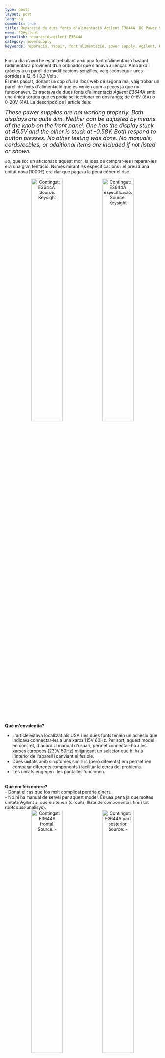 ```yaml
---
type: posts
layout: post
lang: ca
comments: true
title: Reparació de dues fonts d'alimentació Agilent E3644A (DC Power Supply)
name: PSAgilent
permalink: reparació-agilent-E3644A
category: powersupply
keywords: reparació, repair, font alimentació, power supply, Agilent, HP, Keysight, E3644A
---
```


Fins a dia d'avui he estat treballant amb una font d'alimentació bastant rudimentària provinent d'un ordinador que s'anava a llençar. Amb això i gràcies a un parell de modificacions senzilles, vaig aconseguir unes sortides a 12, 5 i 3,3 Volts.<br>
El mes passat, donant un cop d'ull a llocs web de segona mà, vaig trobar un parell de fonts d'alimentació que es venien com a peces ja que no funcionaven. Es tractava de dues fonts d'alimentació <i>Agilent E3644A</i> amb una única sortida que es podia sel·leccionar en dos rangs; de 0-8V (8A) o 0-20V (4A). La descripció de l'article deia:<br>

<i><font size="4">These power supplies are not working properly.  Both displays are quite dim.  Neither can be adjusted by means of the knob on the front panel.  One has the display stuck at 46.5V and the other is stuck at -0.58V.  Both respond to button presses. No other testing was done. No manuals, cords/cables, or additional items are included if not listed or shown.</font></i><br>

Jo, que sóc un aficionat d'aquest món, la idea de comprar-les i reparar-les era una gran tentació. Només mirant les especificacions i el preu d'una unitat nova (1000€) era clar que pagava la pena córrer el risc.<br>
<center>
<img style="display:inline" src="/images/161012-E3644A/E3644A.png" width="45%" alt="Contingut: E3644A. Source: Keysight">
<img style="display:inline" src="/images/161012-E3644A/spec.png" width="45%" alt="Contingut: E3644A especificació. Source: Keysight">
</center>

<!--more-->

<b>Què m'envalentia?</b><br>
- L'article estava localitzat als USA i les dues fonts tenien un adhesiu que indicava connectar-les a una xarxa 115V 60Hz. Per sort, aquest model en concret, d'acord al manual d'usuari, permet connectar-ho a les xarxes europees (230V 50Hz) mitjançant un selector que hi ha a l'interior de l'aparell i canviant el fusible.<br>
- Dues unitats amb símptomes similars (però diferents) em permetrien comparar diferents components i facilitar la cerca del problema.<br>
- Les unitats engegen i les pantalles funcionen.<br>
<br>
<b>Què em feia enrere?</b><br>
- Donat el cas que fos molt complicat perdria diners.<br>
- No hi ha manual de servei per aquest model. És una pena ja que moltes unitats Agilent si que els tenen (circuits, llista de components i fins i tot <i>rootcause</i> analisys).<br>

<center>
<img style="display:inline" src="/images/161012-E3644A/2-E3644A.JPG" width="45%" alt="Contingut: E3644A frontal. Source: -">
<img style="display:inline" src="/images/161012-E3644A/2-E3644A-2.JPG" width="45%" alt="Contingut: E3644A part posterior. Source: -">
</center>

Total, que les vaig acabar comprant i gairebé un mes i poc després ja les tenia a casa (m'agradaria destacar el servei lamentable que ofereix adtpostales com a gestor d'aduanes). Els passos que vaig seguir fins a trobar el problema van ser:<br>
<b>1 -</b> Canviar l'ajustament de voltatge amb els seleccionadors a l'interior de l'aparell (230Vac).<br>
<b>2 -</b> Canviar el fusible (Fusible de 2A 250V per 230Vac) <br>
<center>
<img style="display:inline" src="/images/161012-E3644A/ajustamentvoltage.png" width="45%" alt="Contingut: E3644A Ajustador de voltatge d'entrada. Source: Momex.cat" title="E3644A Ajustador de voltatge d'entrada">
<img style="display:inline" src="/images/161012-E3644A/20160922_213143.jpg" width="25%" alt="Contingut: E3644A Fusible. Source: Momex.cat" title="E3644A Fusible">
</center>
<b>3-</b> Aprofitant que la tapa ja estava fora, fer una inspecció visual per entendre la configuració de la PCB i per veure si hi havia algun component fregit que es pogués identificar a simple vista. Desgraciadament, o no, tot semblava estar perfecte (cap condensador reventat, cap IC, resistència, via o pista cremada,... ) <br>
<center>
<table border="0" cellspacing="0" cellpadding="0">
	<tr>
		<td width="59%">
		<img src="/images/161012-E3644A/pcbparts.jpg" alt="Contingut: E3644A PCB parts. Source: Momex.cat" title="E3644A PCB Parts">
		</td>
		<td rowspan="2">
		<img src="/images/161012-E3644A/20160922_213305.jpg" alt="Contingut: E3644A PCB Part dreta. Source: Momex.cat" title="E3644A PCB part dreta">
		</td>
	</tr>
	<tr>
		<td>
		<img src="/images/161012-E3644A/20160922_212113.jpg" alt="Contingut: E3644A PCB Part esquerra. Source: Momex.cat" title="E3644A PCB part esquerra">
		</td>
	</tr>
</table>
</center>
<font size="4"><b>Nota:</b> els números 9935 que es veuen a sobre d'un dels condensadors gegants indiquen l'any i la setmana de la data en que aquest component es va fabricar. La majoria d'elements indiquen anys al voltant de l'any 2000, així que podem intuir que aquesta font d'alimentació es va fabricar cap aquell any (ara fa 16 anys). Segons els adhesius a la part davantera de les fonts, les dues es van calibrar ara farà un any. </font><br>

<b>4-</b> Encendre les dues fonts d'alimentació (sense la tapa) i verificar que el comportament era el mateix que el descrit.<br>
<b>PSA (<i>Power Supply A</i>):</b> La pantalla mostrava 39,6V i 1688A. Amb l'ajut d'un multímetre, el valor a la sortida era de 0V i 0A. A l'ajustar manualment el límit de V i A amb el <i>rotary encoder</i>, el sistema responia i el Voltage augmentava segons el multímetre, però la font d'alimentació no proporcionava corrent per exemple per alimentar un ventilador de 12V.<br>
<b>PSB (<i>Power Supply B</i>):</b>  La pantalla mostrava -0,58V i 0.132A que corresponia amb el valor llegit a la sortida amb un multímetre. A l'ajustar manualment el límit de V i A amb el <i>rotary encoder</i>, el sistema et permetia variar el valor del límit però la sortida no variava.<br>

<b>5-</b> Un intercanvi ràpid dels panells frontals entre les dues unitats ens permet descartar que tinguin un problema. El resultat és el mateix.<br>

<b>6-</b> Aquestes unitats tenen una rutina interna anomenada <i>Self Test</i> que fa una sèrie d'evaluacions internes (nivells voltatge, memòria, ...) que permeten fer una diagnosi ràpida. Per fer-la, s'ha de mantenir qualsevol botó del panell frontal, excepte <i>View</i>, durant més de 5 segons quan s'engega la unitat. L'aparell emetrà un <i>bip</i> i començarà el test. Si la rutina no troba cap error veurem un missatge a la pantalla que dirà <i>PASS</i>, en canvi, si hi ha un error veurem un número a la pantalla que, amb l'ajut del manual d'usuari, ens dirà quin és el problema.<br>
A les dues unitats el resultat del <i>Self Test</i> va ser <i>PASS</i>.<br>

<b>7-</b> Al manual d'usuari, a part del <i>Self Test</i>, també hi ha un conjunt de comprovacions recomanades per trobar el problema sota el títol <i>Bias Supplies Problems</i>.
<table cellspacing="0" border="0">
 <thead>
    <tr bgcolor="gray">
      <th colspan="4"><font color="white">BIAS supplies Voltages</font></th>
    </tr>
    <tr bgcolor="gray">
      <th><font color="white">Bias Supply</font></th>
      <th><font color="white">Mínim</font></th>
      <th><font color="white">Màxim</font></th>
      <th><font color="white">Mira-ho a:</font></th>
    </tr>
 </thead>
<tbody>

<tr>
  <td style="border-top: 1px solid #000000; border-bottom: 1px solid #000000; border-left: 1px solid #000000; border-right: 1px solid #000000" align="center">+5V Floating</td>
  <td style="border-top: 1px solid #000000; border-bottom: 1px solid #000000; border-left: 1px solid #000000; border-right: 1px solid #000000" align="center">+4,75V</td>
  <td style="border-top: 1px solid #000000; border-bottom: 1px solid #000000; border-left: 1px solid #000000; border-right: 1px solid #000000" align="center">+5,25V</td>
  <td style="border-top: 1px solid #000000; border-bottom: 1px solid #000000; border-left: 1px solid #000000; border-right: 1px solid #000000" align="center">U110 pin 2</td>
</tr>
<tr>
  <td style="border-top: 1px solid #000000; border-bottom: 1px solid #000000; border-left: 1px solid #000000; border-right: 1px solid #000000" align="center">-5,1V Floating</td>
  <td style="border-top: 1px solid #000000; border-bottom: 1px solid #000000; border-left: 1px solid #000000; border-right: 1px solid #000000" align="center">-4,75V</td>
  <td style="border-top: 1px solid #000000; border-bottom: 1px solid #000000; border-left: 1px solid #000000; border-right: 1px solid #000000" align="center">-5,25V</td>
  <td style="border-top: 1px solid #000000; border-bottom: 1px solid #000000; border-left: 1px solid #000000; border-right: 1px solid #000000" align="center">CR114 Ànode</td>
</tr>
<tr>
  <td style="border-top: 1px solid #000000; border-bottom: 1px solid #000000; border-left: 1px solid #000000; border-right: 1px solid #000000" align="center">+15V Floating</td>
  <td style="border-top: 1px solid #000000; border-bottom: 1px solid #000000; border-left: 1px solid #000000; border-right: 1px solid #000000" align="center">+14,25V</td>
  <td style="border-top: 1px solid #000000; border-bottom: 1px solid #000000; border-left: 1px solid #000000; border-right: 1px solid #000000" align="center">+15,75V</td>
  <td style="border-top: 1px solid #000000; border-bottom: 1px solid #000000; border-left: 1px solid #000000; border-right: 1px solid #000000" align="center">CR104 Ànode</td>
</tr>
<tr>
  <td style="border-top: 1px solid #000000; border-bottom: 1px solid #000000; border-left: 1px solid #000000; border-right: 1px solid #000000" align="center">-15V Floating</td>
  <td style="border-top: 1px solid #000000; border-bottom: 1px solid #000000; border-left: 1px solid #000000; border-right: 1px solid #000000" align="center">-14,25V</td>
  <td style="border-top: 1px solid #000000; border-bottom: 1px solid #000000; border-left: 1px solid #000000; border-right: 1px solid #000000" align="center">-15,75V</td>
  <td style="border-top: 1px solid #000000; border-bottom: 1px solid #000000; border-left: 1px solid #000000; border-right: 1px solid #000000" align="center">CR105 Càtode</td>
</tr>
</tbody>
</table>

<center>
<img style="display:inline" src="/images/161012-E3644A/20160922_230429.jpg" width="40%" alt="Contingut: E3644A PCB U110. Source: Momex.cat" title="E3644A PCB U110">
<img style="display:inline" src="/images/161012-E3644A/bias.jpg" width="25%" alt="Contingut: E3644A PCB CR104 CR105. Source: Momex.cat" title="E3644A PCB CR104 CR105">
<img style="display:inline" src="/images/161012-E3644A/bias2.jpg" width="28%" alt="Contingut: E3644A PCB CR114. Source: Momex.cat" title="E3644A PCB CR114">
</center>

El resultat és que les dues fonts estan dins d'especificació.<br>

Fins aquí la part fàcil, 7 passos bàsics per trobar de manera ràpida algun problema a les fonts d'alimentació. A partir d'ara, només tindrem un pdf anomenat <i>Component Localization</i> que ens permetrar anar marcant els components que anem investigant.<br>

Multímetre en mà, aquests són els components que vaig seguir fins trobar indicis del problema a les dues fonts d'alimentació.<br>

<i>C503, C504 18000 uF CAPS<br>
CR101 DF045 Bridge Rectifier<br>
CR100, CR102, CR110, CR111,CR115, CR116, CR117, CR118, CR119 A7 BAV99<br> 
CR106, CR126 Z43 Diode <br>
CR109, CR112, CR113, CR124, CR125, CR402, CR403  A6 FAIRCHILD BAS16 Small Signal Diode<br>
CR401, CR404, CR405, CR406, CR407, CR408, CR120, CR122, CR123 Diode<br>
CR500 U1615 Switch Mode Power Rectifier<br>
CR501,CR502,CR504 MCR264 Silicon Controlled Rectifier<br>
CR503 GBU8J Single Phase Bridge Rectifier<br>
Q101 IRF9530 Power Mosfet P-Channel<br>
Q102, Q103 1P J NPN<br>
Q400 IRF2807 Power Mosfet N-Channel<br>
Q401, Q402 2N3904 NPN Transistor<br>
Q500 IRF540 Power Mosfet N-Channel<br>
R510, R511 Shunt Resistors 0,3 Ohm<br>
U105 7805CT Positive Voltage Regulator<br>
U111 AC74 Dual D-Type Positive Edge-Triggered Flip-Flop<br>
U114 LM317T Positive Adjustable Voltage Regulator<br>
U116 LM337T Negative Adjustable Voltage Regulator<br>
U121 N80C196KB16 uController C-MOS 16bit 16MHz 32Kbytes ROM<br>
U125 D432568GU-702 RAM 8-bit<br>
U130 SCX6206AKO IC-ASIC GT-ARY 600 GATES CMOS SCX6200<br>
U132, U139, U140 QTC MOC3020 Optocouplers, Optoisolators<br>
U136 TL074C JFET OPAMP<br>
U142 7905CT Negative Voltage Regulator<br>
U400 LINFINITY SG3525ADW<br>
U402 LM340 Positive Voltage Regulator<br>
U403 7912CT Negative Voltage Regulator <br>
VR400 TL431C Precision programable reference<br></i>

Un cop comprovat que no era un problema dels reguladors de voltatge o dels components tipus díodes, transistors, condensadors,... es va veure que els valors llegits als següents <i>opamps</i> (Amplificadors Operacionals) no eren correctes. <br><br>
<b>U134, U129, U122 AD706 DUAL PICOAMPERE INPUT CURR BIP OPAMP</b><br>
<center>
<img style="display:inline" src="/images/161012-E3644A/opamp.jpg" width="40%" alt="Contingut: AD706 Amplificador Operacional - opamp. Source: Momex.cat" title="E3644A PCB AD706">
<img style="display:inline" src="/images/161012-E3644A/opamp2.jpg" width="30%" alt="Contingut: E3644A PCB U134 U129 U122. Source: Momex.cat" title="E3644A PCB U134 U129 U122">
</center>

<table>
 <thead>
    <tr bgcolor="gray">
      <th colspan="7"><font color="white">OPAMP PIN Check (Voltage reference in U110 pin3)</font></th>
    </tr>
    <tr bgcolor="gray">
      <th rowspan="2"><font color="white">Pins</font></th>
      <th><font color="white">PSA</font></th>
      <th><font color="white">PSB</font></th>
      <th><font color="white">PSA</font></th>
      <th><font color="white">PSB</font></th>
      <th><font color="white">PSA</font></th>
      <th><font color="white">PSB</font></th>
    </tr>
    <tr bgcolor="gray">
      <th colspan="2"><font color="white">U134</font></th>
      <th colspan="2"><font color="white">U129</font></th>
      <th colspan="2"><font color="white">U122</font></th>
    </tr>
 </thead>
<tbody>

<tr>
  <td style="border-top: 1px solid #000000; border-bottom: 1px solid #000000; border-left: 1px solid #000000; border-right: 1px solid #000000" align="center">Ohm 6&7</td>
  <td style="border-top: 1px solid #000000; border-bottom: 1px solid #000000; border-left: 1px solid #000000; border-right: 1px solid #000000" align="center">82kOhm</td>
  <td style="border-top: 1px solid #000000; border-bottom: 1px solid #000000; border-left: 1px solid #000000; border-right: 1px solid #000000" align="center">82kOhm</td>
  <td style="border-top: 1px solid #000000; border-bottom: 1px solid #000000; border-left: 1px solid #000000; border-right: 1px solid #000000" align="center">20kOhm</td>
  <td style="border-top: 1px solid #000000; border-bottom: 1px solid #000000; border-left: 1px solid #000000; border-right: 1px solid #000000" align="center">20kOhm</td>
  <td style="border-top: 1px solid #000000; border-bottom: 1px solid #000000; border-left: 1px solid #000000; border-right: 1px solid #000000" align="center">50kOhm</td>
  <td style="border-top: 1px solid #000000; border-bottom: 1px solid #000000; border-left: 1px solid #000000; border-right: 1px solid #000000" align="center">50kOhm</td>
</tr>

<tr>
  <td style="border-top: 1px solid #000000; border-bottom: 1px solid #000000; border-left: 1px solid #000000; border-right: 1px solid #000000" align="center">Ohm 2&1</td>
  <td style="border-top: 1px solid #000000; border-bottom: 1px solid #000000; border-left: 1px solid #000000; border-right: 1px solid #000000" align="center">460kOhm</td>
  <td style="border-top: 1px solid #000000; border-bottom: 1px solid #000000; border-left: 1px solid #000000; border-right: 1px solid #000000" align="center">460kOhm</td>
  <td style="border-top: 1px solid #000000; border-bottom: 1px solid #000000; border-left: 1px solid #000000; border-right: 1px solid #000000" align="center">10kOhm</td>
  <td style="border-top: 1px solid #000000; border-bottom: 1px solid #000000; border-left: 1px solid #000000; border-right: 1px solid #000000" align="center">10kOhm</td>
  <td style="border-top: 1px solid #000000; border-bottom: 1px solid #000000; border-left: 1px solid #000000; border-right: 1px solid #000000" align="center">18,65kOhm</td>
  <td style="border-top: 1px solid #000000; border-bottom: 1px solid #000000; border-left: 1px solid #000000; border-right: 1px solid #000000" align="center">18,65kOhm</td>
</tr>

<tr>
  <td style="border-top: 1px solid #000000; border-bottom: 1px solid #000000; border-left: 1px solid #000000; border-right: 1px solid #000000" align="center">V+ (pin8)</td>
  <td style="border-top: 1px solid #000000; border-bottom: 1px solid #000000; border-left: 1px solid #000000; border-right: 1px solid #000000" align="center">14,2V</td>
  <td style="border-top: 1px solid #000000; border-bottom: 1px solid #000000; border-left: 1px solid #000000; border-right: 1px solid #000000" align="center">14,2V</td>
  <td style="border-top: 1px solid #000000; border-bottom: 1px solid #000000; border-left: 1px solid #000000; border-right: 1px solid #000000" align="center">14,2V</td>
  <td style="border-top: 1px solid #000000; border-bottom: 1px solid #000000; border-left: 1px solid #000000; border-right: 1px solid #000000" align="center">15V</td>
  <td style="border-top: 1px solid #000000; border-bottom: 1px solid #000000; border-left: 1px solid #000000; border-right: 1px solid #000000" align="center">15V</td>
  <td style="border-top: 1px solid #000000; border-bottom: 1px solid #000000; border-left: 1px solid #000000; border-right: 1px solid #000000" align="center">15V</td>
</tr>

<tr>
  <td style="border-top: 1px solid #000000; border-bottom: 1px solid #000000; border-left: 1px solid #000000; border-right: 1px solid #000000" align="center">V- (pin4)</td>
  <td style="border-top: 1px solid #000000; border-bottom: 1px solid #000000; border-left: 1px solid #000000; border-right: 1px solid #000000" align="center">-15,4V</td>
  <td style="border-top: 1px solid #000000; border-bottom: 1px solid #000000; border-left: 1px solid #000000; border-right: 1px solid #000000" align="center">-15,4V</td>
  <td style="border-top: 1px solid #000000; border-bottom: 1px solid #000000; border-left: 1px solid #000000; border-right: 1px solid #000000" align="center">-15,4V</td>
  <td style="border-top: 1px solid #000000; border-bottom: 1px solid #000000; border-left: 1px solid #000000; border-right: 1px solid #000000" align="center">-15V</td>
  <td style="border-top: 1px solid #000000; border-bottom: 1px solid #000000; border-left: 1px solid #000000; border-right: 1px solid #000000" align="center">-15V</td>
  <td style="border-top: 1px solid #000000; border-bottom: 1px solid #000000; border-left: 1px solid #000000; border-right: 1px solid #000000" align="center">-15V</td>
</tr>

<tr>
  <td style="border-top: 1px solid #000000; border-bottom: 1px solid #000000; border-left: 1px solid #000000; border-right: 1px solid #000000" align="center">V pin 1</td>
  <td style="border-top: 1px solid #000000; border-bottom: 1px solid #000000; border-left: 1px solid #000000; border-right: 1px solid #000000" align="center">13,8V</td>
  <td style="border-top: 1px solid #000000; border-bottom: 1px solid #000000; border-left: 1px solid #000000; border-right: 1px solid #000000" align="center"><font color="red"><b>-15V</b></font></td>
  <td style="border-top: 1px solid #000000; border-bottom: 1px solid #000000; border-left: 1px solid #000000; border-right: 1px solid #000000" align="center">10V</td>
  <td style="border-top: 1px solid #000000; border-bottom: 1px solid #000000; border-left: 1px solid #000000; border-right: 1px solid #000000" align="center">10V</td>
  <td style="border-top: 1px solid #000000; border-bottom: 1px solid #000000; border-left: 1px solid #000000; border-right: 1px solid #000000" align="center">0V</td>
  <td style="border-top: 1px solid #000000; border-bottom: 1px solid #000000; border-left: 1px solid #000000; border-right: 1px solid #000000" align="center"><font color="red"><b>14V</b></font></td>
</tr>

<tr>
  <td style="border-top: 1px solid #000000; border-bottom: 1px solid #000000; border-left: 1px solid #000000; border-right: 1px solid #000000" align="center">V pin 2-</td>
  <td style="border-top: 1px solid #000000; border-bottom: 1px solid #000000; border-left: 1px solid #000000; border-right: 1px solid #000000" align="center">4,2V-4,5V</td>
  <td style="border-top: 1px solid #000000; border-bottom: 1px solid #000000; border-left: 1px solid #000000; border-right: 1px solid #000000" align="center"><font color="red"><b>4,3V</b></font></td>
  <td style="border-top: 1px solid #000000; border-bottom: 1px solid #000000; border-left: 1px solid #000000; border-right: 1px solid #000000" align="center">5V</td>
  <td style="border-top: 1px solid #000000; border-bottom: 1px solid #000000; border-left: 1px solid #000000; border-right: 1px solid #000000" align="center">5V</td>
  <td style="border-top: 1px solid #000000; border-bottom: 1px solid #000000; border-left: 1px solid #000000; border-right: 1px solid #000000" align="center">0V</td>
  <td style="border-top: 1px solid #000000; border-bottom: 1px solid #000000; border-left: 1px solid #000000; border-right: 1px solid #000000" align="center"><font color="red"><b>1,6V</b></font></td>
</tr>

<tr>
  <td style="border-top: 1px solid #000000; border-bottom: 1px solid #000000; border-left: 1px solid #000000; border-right: 1px solid #000000" align="center">V pin 3+</td>
  <td style="border-top: 1px solid #000000; border-bottom: 1px solid #000000; border-left: 1px solid #000000; border-right: 1px solid #000000" align="center">4,8V-4,9V</td>
  <td style="border-top: 1px solid #000000; border-bottom: 1px solid #000000; border-left: 1px solid #000000; border-right: 1px solid #000000" align="center"><font color="red"><b>5,04V</b></font></td>
  <td style="border-top: 1px solid #000000; border-bottom: 1px solid #000000; border-left: 1px solid #000000; border-right: 1px solid #000000" align="center">5V</td>
  <td style="border-top: 1px solid #000000; border-bottom: 1px solid #000000; border-left: 1px solid #000000; border-right: 1px solid #000000" align="center">5V</td>
  <td style="border-top: 1px solid #000000; border-bottom: 1px solid #000000; border-left: 1px solid #000000; border-right: 1px solid #000000" align="center">0V</td>
  <td style="border-top: 1px solid #000000; border-bottom: 1px solid #000000; border-left: 1px solid #000000; border-right: 1px solid #000000" align="center"><font color="red"><b>0V</b></font></td>
</tr>

<tr>
  <td style="border-top: 1px solid #000000; border-bottom: 1px solid #000000; border-left: 1px solid #000000; border-right: 1px solid #000000" align="center">V pin 7</td>
  <td style="border-top: 1px solid #000000; border-bottom: 1px solid #000000; border-left: 1px solid #000000; border-right: 1px solid #000000" align="center">0V</td>
  <td style="border-top: 1px solid #000000; border-bottom: 1px solid #000000; border-left: 1px solid #000000; border-right: 1px solid #000000" align="center">1,6V</td>
  <td style="border-top: 1px solid #000000; border-bottom: 1px solid #000000; border-left: 1px solid #000000; border-right: 1px solid #000000" align="center"><font color="red"><b>14V</b></font></td>
  <td style="border-top: 1px solid #000000; border-bottom: 1px solid #000000; border-left: 1px solid #000000; border-right: 1px solid #000000" align="center"><font color="red"><b>-10V</b></font></td>
  <td style="border-top: 1px solid #000000; border-bottom: 1px solid #000000; border-left: 1px solid #000000; border-right: 1px solid #000000" align="center">14V</td>
  <td style="border-top: 1px solid #000000; border-bottom: 1px solid #000000; border-left: 1px solid #000000; border-right: 1px solid #000000" align="center">3,7V</td>
</tr>

<tr>
  <td style="border-top: 1px solid #000000; border-bottom: 1px solid #000000; border-left: 1px solid #000000; border-right: 1px solid #000000" align="center">V pin 6-</td>
  <td style="border-top: 1px solid #000000; border-bottom: 1px solid #000000; border-left: 1px solid #000000; border-right: 1px solid #000000" align="center">0V</td>
  <td style="border-top: 1px solid #000000; border-bottom: 1px solid #000000; border-left: 1px solid #000000; border-right: 1px solid #000000" align="center">0V</td>
  <td style="border-top: 1px solid #000000; border-bottom: 1px solid #000000; border-left: 1px solid #000000; border-right: 1px solid #000000" align="center"><font color="red"><b>4,3V</b></font></td>
  <td style="border-top: 1px solid #000000; border-bottom: 1px solid #000000; border-left: 1px solid #000000; border-right: 1px solid #000000" align="center"><font color="red"><b>0V</b></font></td>
  <td style="border-top: 1px solid #000000; border-bottom: 1px solid #000000; border-left: 1px solid #000000; border-right: 1px solid #000000" align="center">0,8V</td>
  <td style="border-top: 1px solid #000000; border-bottom: 1px solid #000000; border-left: 1px solid #000000; border-right: 1px solid #000000" align="center">2,3V</td>
</tr>

<tr>
  <td style="border-top: 1px solid #000000; border-bottom: 1px solid #000000; border-left: 1px solid #000000; border-right: 1px solid #000000" align="center">V pin 5+</td>
  <td style="border-top: 1px solid #000000; border-bottom: 1px solid #000000; border-left: 1px solid #000000; border-right: 1px solid #000000" align="center">0V</td>
  <td style="border-top: 1px solid #000000; border-bottom: 1px solid #000000; border-left: 1px solid #000000; border-right: 1px solid #000000" align="center">0V</td>
  <td style="border-top: 1px solid #000000; border-bottom: 1px solid #000000; border-left: 1px solid #000000; border-right: 1px solid #000000" align="center"><font color="red"><b>0V</b></font></td>
  <td style="border-top: 1px solid #000000; border-bottom: 1px solid #000000; border-left: 1px solid #000000; border-right: 1px solid #000000" align="center"><font color="red"><b>0V</b></font></td>
  <td style="border-top: 1px solid #000000; border-bottom: 1px solid #000000; border-left: 1px solid #000000; border-right: 1px solid #000000" align="center">1,5V</td>
  <td style="border-top: 1px solid #000000; border-bottom: 1px solid #000000; border-left: 1px solid #000000; border-right: 1px solid #000000" align="center">3,5V</td>
</tr>

</tbody>
</table>

En teoria, els <i>opamps</i> connectats en "realimentació negativa" haurien de tenir les entrades "-" i "+" al mateix nivell de voltatge. En vermell he marcat tots aquells <i>opamps</i> que tenen una diferència major o igual a 0,7V i una sortida de l'<i>opamp</i> propera als nivells d'alimentació (+15V, -15V).<br>
És a dir, si la teoria no falla, per la PSA hauria de mirar el component U129 i per la PSB hauria de mirar la U134 i U122.<br><br>
<b>PSA</b><br>
Com no ens costa res anar poc a poc, el primer que farem serà resoldar tots els pins del component amb una mica de flux, estany i una estació de soldadura prou bona com per a mantenir la temperatura de la punta mentre s'aplica calor al component.
<center>
<img style="display:inline" src="/images/161012-E3644A/A/20161009_235236_reparat.jpg" width="40%" alt="Contingut: E3644A PCB vista del U129. Source: Momex.cat" title="E3644A PCB U129">
<img style="display:inline" src="/images/161012-E3644A/A/20161009_235356.jpg" width="30%" alt="Contingut: E3644A PCB vista del U129. Source: Momex.cat" title="E3644A PCB U129">
</center>
Un cop resoldat i sense esperances que funcionés, aquí tenim la primera font d'alimentació totalment operativa alimentant el ventilador de 12V a 0.283A :D.<br>
<center>
<img style="display:inline" src="/images/161012-E3644A/A/20161009_235220_reparat.jpg" width="50%" alt="Contingut: E3644A després de resoldar U129. Source: Momex.cat" title="E3644A després de resoldar U129">
</center>

<b>PSB</b><br>
El que no passa mai a la vida segurament no passarà dos cops seguits,no? Repetim l'operació al components U134:<br>
<center>
<img style="display:inline" src="/images/161012-E3644A/B/20161010_005309.jpg" width="30%" alt="Contingut: E3644A PCB vista del U134. Source: Momex.cat" title="E3644A PCB U134">
<img style="display:inline" src="/images/161012-E3644A/B/20161010_003906_After_U134.jpg" width="40%" alt="Contingut: E3644A després de resoldar U134. Source: Momex.cat" title="E3644A després de resoldar U134">
</center>
Sembla que el voltímetre torna a funcionar..ara toca resoldar el component U122:<br>
<center>
<img style="display:inline" src="/images/161012-E3644A/B/20161010_005348.jpg" width="30%" alt="Contingut: E3644A PCB vista del U122. Source: Momex.cat" title="E3644A PCB U122">
<img style="display:inline" src="/images/161012-E3644A/B/20161010_005427.jpg" width="40%" alt="Contingut: E3644A després de resoldar U122. Source: Momex.cat" title="E3644A després de resoldar U122">
</center>

Per increïble que sembli, ja tenim la segona font d'alimentació arreglada en questió de minuts de diferència..això si, ha costat pràcticament una setmana arribar fins aquí.<br><br>

Ara ja podem retirar la nostra font d'alimentació casolana que tant ens ha servit durant aquests anys i instal·lar els nostres tresors al nostre espai de treball.<br>
<center>
<img style="display:inline" src="/images/161012-E3644A/20161010_010909.jpg" width="43%" alt="Contingut: E3644A vs antiga font d'alimentació. Source: Momex.cat" title="E3644A vs antiga font d'alimentació">
<img style="display:inline" src="/images/161012-E3644A/20161010_012918.jpg" width="56%" alt="Contingut: 2x E3644A resultat. Source: Momex.cat" title="2x E3644A resultat àrea de treball">
</center>

